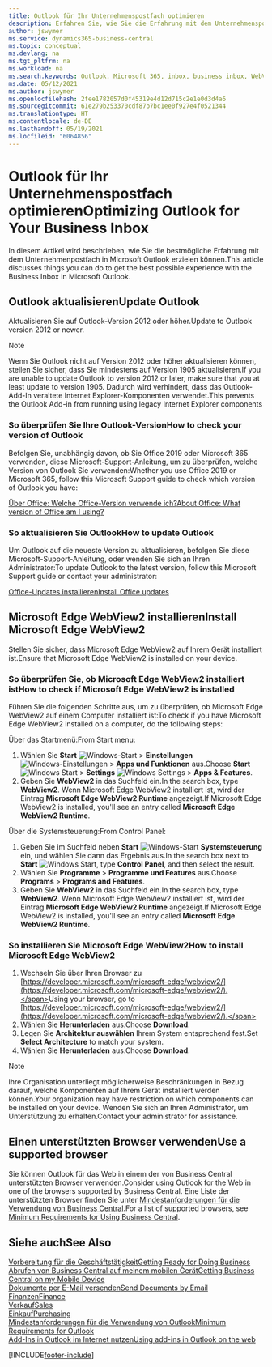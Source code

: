```yaml
---
title: Outlook für Ihr Unternehmenspostfach optimieren
description: Erfahren Sie, wie Sie die Erfahrung mit dem Unternehmenspostfach in Microsoft Outlook verbessern können.
author: jswymer
ms.service: dynamics365-business-central
ms.topic: conceptual
ms.devlang: na
ms.tgt_pltfrm: na
ms.workload: na
ms.search.keywords: Outlook, Microsoft 365, inbox, business inbox, WebView2, Edge, addin, add-in
ms.date: 05/12/2021
ms.author: jswymer
ms.openlocfilehash: 2fee1782057d0f45319e4d12d715c2e1e0d3d4a6
ms.sourcegitcommit: 61e279b253370cdf87b7bc1ee0f927e4f0521344
ms.translationtype: HT
ms.contentlocale: de-DE
ms.lasthandoff: 05/19/2021
ms.locfileid: "6064856"
---
```

# <a name="optimizing-outlook-for-your-business-inbox"></a><span data-ttu-id="0dcfe-103">Outlook für Ihr Unternehmenspostfach optimieren</span><span class="sxs-lookup"><span data-stu-id="0dcfe-103">Optimizing Outlook for Your Business Inbox</span></span> 

<span data-ttu-id="0dcfe-104">In diesem Artikel wird beschrieben, wie Sie die bestmögliche Erfahrung mit dem Unternehmenpostfach in Microsoft Outlook erzielen können.</span><span class="sxs-lookup"><span data-stu-id="0dcfe-104">This article discusses things you can do to get the best possible experience with the Business Inbox in Microsoft Outlook.</span></span> 

## <a name="update-outlook"></a><span data-ttu-id="0dcfe-105">Outlook aktualisieren</span><span class="sxs-lookup"><span data-stu-id="0dcfe-105">Update Outlook</span></span>

<span data-ttu-id="0dcfe-106">Aktualisieren Sie auf Outlook-Version 2012 oder höher.</span><span class="sxs-lookup"><span data-stu-id="0dcfe-106">Update to Outlook version 2012 or newer.</span></span>

> [!NOTE]
> <span data-ttu-id="0dcfe-107">Wenn Sie Outlook nicht auf Version 2012 oder höher aktualisieren können, stellen Sie sicher, dass Sie mindestens auf Version 1905 aktualisieren.</span><span class="sxs-lookup"><span data-stu-id="0dcfe-107">If you are unable to update Outlook to version 2012 or later, make sure that you at least update to version 1905.</span></span> <span data-ttu-id="0dcfe-108">Dadurch wird verhindert, dass das Outlook-Add-In veraltete Internet Explorer-Komponenten verwendet.</span><span class="sxs-lookup"><span data-stu-id="0dcfe-108">This prevents the Outlook Add-in from running using legacy Internet Explorer components</span></span>

### <a name="how-to-check-your-version-of-outlook"></a><span data-ttu-id="0dcfe-109">So überprüfen Sie Ihre Outlook-Version</span><span class="sxs-lookup"><span data-stu-id="0dcfe-109">How to check your version of Outlook</span></span>

<span data-ttu-id="0dcfe-110">Befolgen Sie, unabhängig davon, ob Sie Office 2019 oder Microsoft 365 verwenden, diese Microsoft-Support-Anleitung, um zu überprüfen, welche Version von Outlook Sie verwenden:</span><span class="sxs-lookup"><span data-stu-id="0dcfe-110">Whether you use Office 2019 or Microsoft 365, follow this Microsoft Support guide to check which version of Outlook you have:</span></span>  

[<span data-ttu-id="0dcfe-111">Über Office: Welche Office-Version verwende ich?</span><span class="sxs-lookup"><span data-stu-id="0dcfe-111">About Office: What version of Office am I using?</span></span>](https://support.microsoft.com/office/about-office-what-version-of-office-am-i-using-932788b8-a3ce-44bf-bb09-e334518b8b19)

### <a name="how-to-update-outlook"></a><span data-ttu-id="0dcfe-112">So aktualisieren Sie Outlook</span><span class="sxs-lookup"><span data-stu-id="0dcfe-112">How to update Outlook</span></span>

<span data-ttu-id="0dcfe-113">Um Outlook auf die neueste Version zu aktualisieren, befolgen Sie diese Microsoft-Support-Anleitung, oder wenden Sie sich an Ihren Administrator:</span><span class="sxs-lookup"><span data-stu-id="0dcfe-113">To update Outlook to the latest version, follow this Microsoft Support guide or contact your administrator:</span></span>

[<span data-ttu-id="0dcfe-114">Office-Updates installieren</span><span class="sxs-lookup"><span data-stu-id="0dcfe-114">Install Office updates</span></span>](https://support.microsoft.com/office/install-office-updates-2ab296f3-7f03-43a2-8e50-46de917611c5)

## <a name="install-microsoft-edge-webview2"></a><span data-ttu-id="0dcfe-115">Microsoft Edge WebView2 installieren</span><span class="sxs-lookup"><span data-stu-id="0dcfe-115">Install Microsoft Edge WebView2</span></span>

<span data-ttu-id="0dcfe-116">Stellen Sie sicher, dass Microsoft Edge WebView2 auf Ihrem Gerät installiert ist.</span><span class="sxs-lookup"><span data-stu-id="0dcfe-116">Ensure that Microsoft Edge WebView2 is installed on your device.</span></span>

### <a name="how-to-check-if-microsoft-edge-webview2-is-installed"></a><span data-ttu-id="0dcfe-117">So überprüfen Sie, ob Microsoft Edge WebView2 installiert ist</span><span class="sxs-lookup"><span data-stu-id="0dcfe-117">How to check if Microsoft Edge WebView2 is installed</span></span> 

<span data-ttu-id="0dcfe-118">Führen Sie die folgenden Schritte aus, um zu überprüfen, ob Microsoft Edge WebView2 auf einem Computer installiert ist:</span><span class="sxs-lookup"><span data-stu-id="0dcfe-118">To check if you have Microsoft Edge WebView2 installed on a computer, do the following steps:</span></span>

<span data-ttu-id="0dcfe-119">Über das Startmenü:</span><span class="sxs-lookup"><span data-stu-id="0dcfe-119">From Start menu:</span></span>

1. <span data-ttu-id="0dcfe-120">Wählen Sie **Start** ![Windows-Start](media/windows-start-icon.png "Symbol für Windows-Start") > **Einstellungen** ![Windows-Einstellungen](media/windows-settings-icon.png "Symbol für Windows-Einstellungen") > **Apps und Funktionen** aus.</span><span class="sxs-lookup"><span data-stu-id="0dcfe-120">Choose **Start** ![Windows Start](media/windows-start-icon.png "Windows Start icon") > **Settings** ![Windows Settings](media/windows-settings-icon.png "Windows Settings icon") > **Apps & Features**.</span></span>
2. <span data-ttu-id="0dcfe-121">Geben Sie **WebView2** in das Suchfeld ein.</span><span class="sxs-lookup"><span data-stu-id="0dcfe-121">In the search box, type **WebView2**.</span></span> <span data-ttu-id="0dcfe-122">Wenn Microsoft Edge WebView2 installiert ist, wird der Eintrag **Microsoft Edge WebView2 Runtime** angezeigt.</span><span class="sxs-lookup"><span data-stu-id="0dcfe-122">If Microsoft Edge WebView2 is installed, you'll see an entry called **Microsoft Edge WebView2 Runtime**.</span></span>

<span data-ttu-id="0dcfe-123">Über die Systemsteuerung:</span><span class="sxs-lookup"><span data-stu-id="0dcfe-123">From Control Panel:</span></span>

1. <span data-ttu-id="0dcfe-124">Geben Sie im Suchfeld neben **Start** ![Windows-Start](media/windows-start-icon.png "Symbol für Windows-Start") **Systemsteuerung** ein, und wählen Sie dann das Ergebnis aus.</span><span class="sxs-lookup"><span data-stu-id="0dcfe-124">In the search box next to **Start** ![Windows Start](media/windows-start-icon.png "Windows Start icon"), type **Control Panel**, and then select the result.</span></span>
2. <span data-ttu-id="0dcfe-125">Wählen Sie **Programme** > **Programme und Features** aus.</span><span class="sxs-lookup"><span data-stu-id="0dcfe-125">Choose **Programs** > **Programs and Features**.</span></span>
3. <span data-ttu-id="0dcfe-126">Geben Sie **WebView2** in das Suchfeld ein.</span><span class="sxs-lookup"><span data-stu-id="0dcfe-126">In the search box, type **WebView2**.</span></span> <span data-ttu-id="0dcfe-127">Wenn Microsoft Edge WebView2 installiert ist, wird der Eintrag **Microsoft Edge WebView2 Runtime** angezeigt.</span><span class="sxs-lookup"><span data-stu-id="0dcfe-127">If Microsoft Edge WebView2 is installed, you'll see an entry called **Microsoft Edge WebView2 Runtime**.</span></span>

### <a name="how-to-install-microsoft-edge-webview2"></a><span data-ttu-id="0dcfe-128">So installieren Sie Microsoft Edge WebView2</span><span class="sxs-lookup"><span data-stu-id="0dcfe-128">How to install Microsoft Edge WebView2</span></span> 

1. <span data-ttu-id="0dcfe-129">Wechseln Sie über Ihren Browser zu [https://developer.microsoft.com/microsoft-edge/webview2/](https://developer.microsoft.com/microsoft-edge/webview2/).</span><span class="sxs-lookup"><span data-stu-id="0dcfe-129">Using your browser, go to [https://developer.microsoft.com/microsoft-edge/webview2/](https://developer.microsoft.com/microsoft-edge/webview2/).</span></span>
2. <span data-ttu-id="0dcfe-130">Wählen Sie **Herunterladen** aus.</span><span class="sxs-lookup"><span data-stu-id="0dcfe-130">Choose **Download**.</span></span>
3. <span data-ttu-id="0dcfe-131">Legen Sie **Architektur auswählen** Ihrem System entsprechend fest.</span><span class="sxs-lookup"><span data-stu-id="0dcfe-131">Set **Select Architecture** to match your system.</span></span>
4. <span data-ttu-id="0dcfe-132">Wählen Sie **Herunterladen** aus.</span><span class="sxs-lookup"><span data-stu-id="0dcfe-132">Choose **Download**.</span></span>

> [!NOTE]
> <span data-ttu-id="0dcfe-133">Ihre Organisation unterliegt möglicherweise Beschränkungen in Bezug darauf, welche Komponenten auf Ihrem Gerät installiert werden können.</span><span class="sxs-lookup"><span data-stu-id="0dcfe-133">Your organization may have restriction on which components can be installed on your device.</span></span> <span data-ttu-id="0dcfe-134">Wenden Sie sich an Ihren Administrator, um Unterstützung zu erhalten.</span><span class="sxs-lookup"><span data-stu-id="0dcfe-134">Contact your administrator for assistance.</span></span>

## <a name="use-a-supported-browser"></a><span data-ttu-id="0dcfe-135">Einen unterstützten Browser verwenden</span><span class="sxs-lookup"><span data-stu-id="0dcfe-135">Use a supported browser</span></span>

<span data-ttu-id="0dcfe-136">Sie können Outlook für das Web in einem der von Business Central unterstützten Browser verwenden.</span><span class="sxs-lookup"><span data-stu-id="0dcfe-136">Consider using Outlook for the Web in one of the browsers supported by Business Central.</span></span> <span data-ttu-id="0dcfe-137">Eine Liste der unterstützten Browser finden Sie unter [Mindestanforderungen für die Verwendung von Business Central](product-requirements.md#browsers).</span><span class="sxs-lookup"><span data-stu-id="0dcfe-137">For a list of supported browsers, see [Minimum Requirements for Using Business Central](product-requirements.md#browsers).</span></span>

## <a name="see-also"></a><span data-ttu-id="0dcfe-138">Siehe auch</span><span class="sxs-lookup"><span data-stu-id="0dcfe-138">See Also</span></span>

[<span data-ttu-id="0dcfe-139">Vorbereitung für die Geschäftstätigkeit</span><span class="sxs-lookup"><span data-stu-id="0dcfe-139">Getting Ready for Doing Business</span></span>](ui-get-ready-business.md)  
[<span data-ttu-id="0dcfe-140">Abrufen von Business Central auf meinem mobilen Gerät</span><span class="sxs-lookup"><span data-stu-id="0dcfe-140">Getting Business Central on my Mobile Device</span></span>](install-mobile-app.md)  
[<span data-ttu-id="0dcfe-141">Dokumente per E-Mail versenden</span><span class="sxs-lookup"><span data-stu-id="0dcfe-141">Send Documents by Email</span></span>](ui-how-send-documents-email.md)  
[<span data-ttu-id="0dcfe-142">Finanzen</span><span class="sxs-lookup"><span data-stu-id="0dcfe-142">Finance</span></span>](finance.md)  
[<span data-ttu-id="0dcfe-143">Verkauf</span><span class="sxs-lookup"><span data-stu-id="0dcfe-143">Sales</span></span>](sales-manage-sales.md)  
[<span data-ttu-id="0dcfe-144">Einkauf</span><span class="sxs-lookup"><span data-stu-id="0dcfe-144">Purchasing</span></span>](purchasing-manage-purchasing.md)  
[<span data-ttu-id="0dcfe-145">Mindestanforderungen für die Verwendung von Outlook</span><span class="sxs-lookup"><span data-stu-id="0dcfe-145">Minimum Requirements for Outlook</span></span>](product-requirements.md#outlook)  
[<span data-ttu-id="0dcfe-146">Add-Ins in Outlook im Internet nutzen</span><span class="sxs-lookup"><span data-stu-id="0dcfe-146">Using add-ins in Outlook on the web</span></span>](https://support.office.com/article/Using-Add-ins-in-Outlook-on-the-web-8f2ce816-5df4-44a5-958c-f7f9d6dabdce?appver=OWB150)  


[!INCLUDE[footer-include](includes/footer-banner.md)]